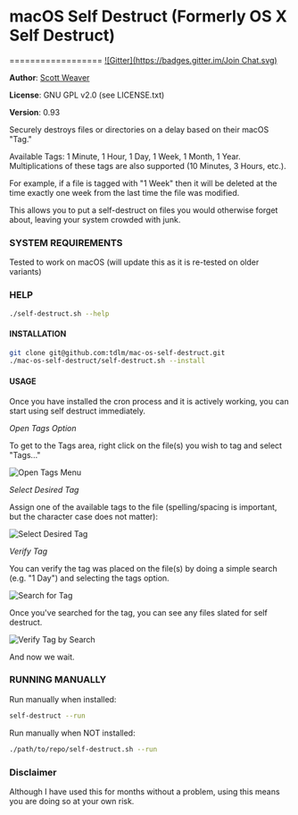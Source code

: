 # macOS Self Destruct (Formerly OS X Self Destruct)
==================
[![Gitter](https://badges.gitter.im/Join Chat.svg)](https://gitter.im/tdlm/os-x-self-destruct?utm_source=badge&utm_medium=badge&utm_campaign=pr-badge&utm_content=badge)

**Author**: [Scott Weaver](http://scottmw.com/)

**License**: GNU GPL v2.0 (see LICENSE.txt)

**Version**: 0.93

Securely destroys files or directories on a delay based on their macOS "Tag."

Available Tags: 1 Minute, 1 Hour, 1 Day, 1 Week, 1 Month, 1 Year.  
Multiplications of these tags are also supported (10 Minutes, 3 Hours, etc.).

For example, if a file is tagged with "1 Week" then it will be deleted at the time exactly one week from the last time the file was modified.

This allows you to put a self-destruct on files you would otherwise forget about, leaving your system crowded with junk.

### SYSTEM REQUIREMENTS
Tested to work on macOS (will update this as it is re-tested on older variants)

### HELP

```bash
./self-destruct.sh --help
```

#### INSTALLATION

```bash
git clone git@github.com:tdlm/mac-os-self-destruct.git
./mac-os-self-destruct/self-destruct.sh --install
```

#### USAGE

Once you have installed the cron process and it is actively working, you can start using self destruct immediately.

*Open Tags Option*

To get to the Tags area, right click on the file(s) you wish to tag and select "Tags..."

![Open Tags Menu](http://scottmw.com/wp-content/uploads/2014/09/tags-menu.png)

*Select Desired Tag*

Assign one of the available tags to the file (spelling/spacing is important, but the character case does not matter):

![Select Desired Tag](http://scottmw.com/wp-content/uploads/2014/09/tags-assign.png)

*Verify Tag*

You can verify the tag was placed on the file(s) by doing a simple search (e.g. "1 Day") and selecting the tags option.

![Search for Tag](http://scottmw.com/wp-content/uploads/2014/09/tags-search.png)

Once you've searched for the tag, you can see any files slated for self destruct.

![Verify Tag by Search](http://scottmw.com/wp-content/uploads/2014/09/1day-delete.png)

And now we wait.

### RUNNING MANUALLY

Run manually when installed:

```bash
self-destruct --run
```

Run manually when NOT installed:

```bash
./path/to/repo/self-destruct.sh --run
```

### Disclaimer

Although I have used this for months without a problem, using this means you are doing so at your own risk.

